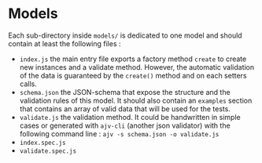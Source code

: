 Models
======

Each sub-directory inside `models/` is dedicated to one model and should contain at least the following files :

* `index.js` the main entry file exports a factory method `create` to create new instances and a validate method. However, the automatic validation of the data is guaranteed by the `create()` method and on each setters calls.
* `schema.json` the JSON-schema that expose the structure and the validation rules of this model. It should also contain an `examples` section that contains an array of valid data that will be used for the tests.
* `validate.js` the validation method. It could be handwritten in simple cases or generated with `ajv-cli` (another json validator) with the following command line : `ajv -s schema.json -o validate.js`
* `index.spec.js`
* `validate.spec.js`
